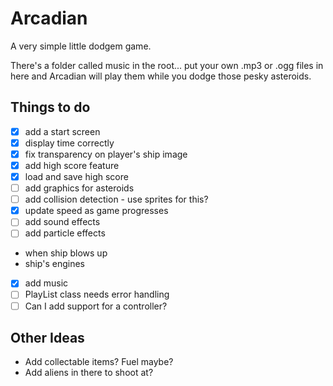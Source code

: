 # Arcadian

A very simple little dodgem game.

There's a folder called music in the root... put your own .mp3 or .ogg files in here and Arcadian will play them while you dodge those pesky asteroids.

## Things to do

- [x] add a start screen
- [x] display time correctly
- [x] fix transparency on player's ship image
- [x] add high score feature
- [x] load and save high score
- [ ] add graphics for asteroids
- [ ] add collision detection - use sprites for this?
- [x] update speed as game progresses
- [ ] add sound effects
- [ ] add particle effects
- when ship blows up
- ship's engines
- [x] add music
- [ ] PlayList class needs error handling
- [ ] Can I add support for a controller?

## Other Ideas

- Add collectable items?  Fuel maybe?
- Add aliens in there to shoot at?